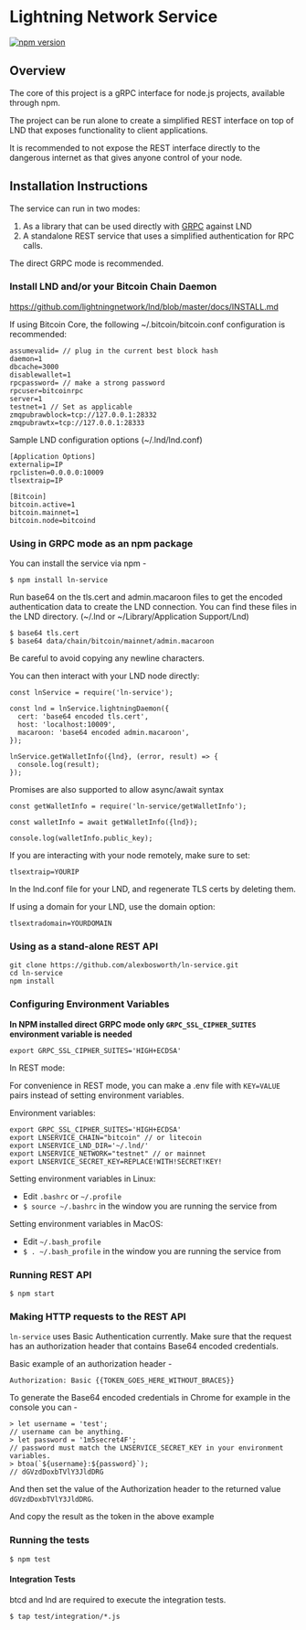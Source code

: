 # Lightning Network Service

[![npm version](https://badge.fury.io/js/ln-service.svg)](https://badge.fury.io/js/ln-service)

## Overview

The core of this project is a gRPC interface for node.js projects, available through npm.

The project can be run alone to create a simplified REST interface on top of LND that exposes functionality to client applications.

It is recommended to not expose the REST interface directly to the dangerous internet as that gives anyone control of your node.

## Installation Instructions

The service can run in two modes:

1. As a library that can be used directly with [GRPC](https://grpc.io/) against LND
2. A standalone REST service that uses a simplified authentication for RPC calls.

The direct GRPC mode is recommended.

### Install LND and/or your Bitcoin Chain Daemon

https://github.com/lightningnetwork/lnd/blob/master/docs/INSTALL.md

If using Bitcoin Core, the following ~/.bitcoin/bitcoin.conf configuration is recommended:

```
assumevalid= // plug in the current best block hash
daemon=1
dbcache=3000
disablewallet=1
rpcpassword= // make a strong password
rpcuser=bitcoinrpc
server=1
testnet=1 // Set as applicable
zmqpubrawblock=tcp://127.0.0.1:28332
zmqpubrawtx=tcp://127.0.0.1:28333
```

Sample LND configuration options (~/.lnd/lnd.conf)

```
[Application Options]
externalip=IP
rpclisten=0.0.0.0:10009
tlsextraip=IP

[Bitcoin]
bitcoin.active=1
bitcoin.mainnet=1
bitcoin.node=bitcoind
```

### Using in GRPC mode as an npm package

You can install the service via npm -

    $ npm install ln-service

Run base64 on the tls.cert and admin.macaroon files to get the encoded
authentication data to create the LND connection. You can find these files in
the LND directory. (~/.lnd or ~/Library/Application Support/Lnd)

    $ base64 tls.cert
    $ base64 data/chain/bitcoin/mainnet/admin.macaroon

Be careful to avoid copying any newline characters.

You can then interact with your LND node directly:

    const lnService = require('ln-service');
    
    const lnd = lnService.lightningDaemon({
      cert: 'base64 encoded tls.cert',
      host: 'localhost:10009',
      macaroon: 'base64 encoded admin.macaroon',
    });
    
    lnService.getWalletInfo({lnd}, (error, result) => {
      console.log(result);
    });

Promises are also supported to allow async/await syntax

    const getWalletInfo = require('ln-service/getWalletInfo');
    
    const walletInfo = await getWalletInfo({lnd});
    
    console.log(walletInfo.public_key);

If you are interacting with your node remotely, make sure to set:

    tlsextraip=YOURIP

In the lnd.conf file for your LND, and regenerate TLS certs by deleting them.

If using a domain for your LND, use the domain option:

    tlsextradomain=YOURDOMAIN

### Using as a stand-alone REST API

    git clone https://github.com/alexbosworth/ln-service.git
    cd ln-service
    npm install

### Configuring Environment Variables

**In NPM installed direct GRPC mode only `GRPC_SSL_CIPHER_SUITES` environment
variable is needed**

    export GRPC_SSL_CIPHER_SUITES='HIGH+ECDSA'

In REST mode:

For convenience in REST mode, you can make a .env file with `KEY=VALUE` pairs
instead of setting environment variables.

Environment variables:

    export GRPC_SSL_CIPHER_SUITES='HIGH+ECDSA'
    export LNSERVICE_CHAIN="bitcoin" // or litecoin
    export LNSERVICE_LND_DIR='~/.lnd/'
    export LNSERVICE_NETWORK="testnet" // or mainnet
    export LNSERVICE_SECRET_KEY=REPLACE!WITH!SECRET!KEY!

Setting environment variables in Linux:

- Edit `.bashrc` or `~/.profile`
- `$ source ~/.bashrc` in the window you are running the service from

Setting environment variables in MacOS:

- Edit `~/.bash_profile`
- `$ . ~/.bash_profile` in the window you are running the service from

### Running REST API

    $ npm start

### Making HTTP requests to the REST API

`ln-service` uses Basic Authentication currently.  Make sure that the request has an authorization header that contains Base64 encoded credentials.

Basic example of an authorization header -

    Authorization: Basic {{TOKEN_GOES_HERE_WITHOUT_BRACES}}

To generate the Base64 encoded credentials in Chrome for example in the console you can -

    > let username = 'test';
    // username can be anything.
    > let password = '1m5secret4F';
    // password must match the LNSERVICE_SECRET_KEY in your environment variables.
    > btoa(`${username}:${password}`);
    // dGVzdDoxbTVlY3JldDRG

And then set the value of the Authorization header to the returned value `dGVzdDoxbTVlY3JldDRG`.

And copy the result as the token in the above example

### Running the tests

    $ npm test

#### Integration Tests

btcd and lnd are required to execute the integration tests.

    $ tap test/integration/*.js

